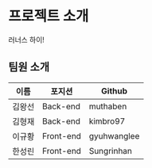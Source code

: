 # 프로젝트 소개

러너스 하이! 

## 팀원 소개

이름 | 포지션 | Github |
--- | --- | --- |
김왕선 | Back-end | muthaben |
김형재 | Back-end | kimbro97 |
이규황 | Front-end | gyuhwanglee |
한성린 | Front-end | Sungrinhan |
